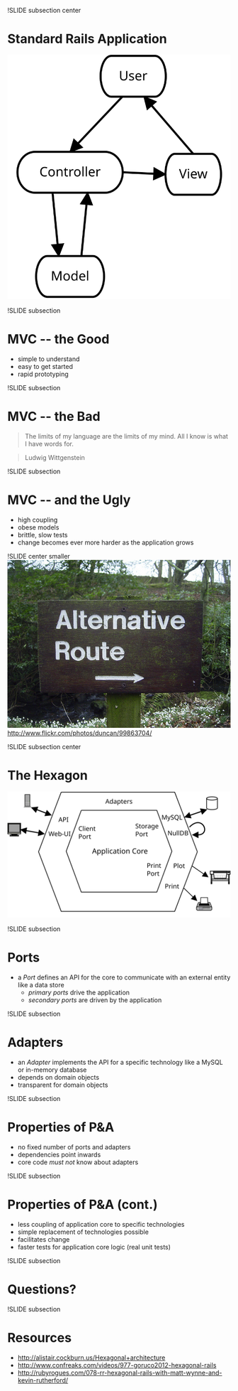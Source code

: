 !SLIDE subsection center
# Standard Rails Application
![MVC pattern](images/mvc.svg)

!SLIDE subsection
# MVC -- the Good

* simple to understand
* easy to get started
* rapid prototyping

!SLIDE subsection
# MVC -- the Bad

> The limits of my language are the limits of my mind. All I know is what I
> have words for.

> Ludwig Wittgenstein

!SLIDE subsection
# MVC -- and the Ugly

* high coupling
* obese models
* brittle, slow tests
* change becomes ever more harder as the application grows

!SLIDE center smaller
![alternative route](images/alternative_route.jpg)
<http://www.flickr.com/photos/duncan/99863704/>

!SLIDE subsection center
# The Hexagon
![hexagon](images/hexagon.svg)

!SLIDE subsection
# Ports

* a *Port* defines an API for the core to communicate with an external entity
  like a data store
  * *primary ports* drive the application
  * *secondary ports* are driven by the application

!SLIDE subsection
# Adapters
* an *Adapter* implements the API for a specific technology like a MySQL or
  in-memory database
* depends on domain objects
* transparent for domain objects

!SLIDE subsection
# Properties of P&A

* no fixed number of ports and adapters
* dependencies point inwards
* core code *must not* know about adapters

!SLIDE subsection
# Properties of P&A (cont.)

* less coupling of application core to specific technologies
* simple replacement of technologies possible
* facilitates change
* faster tests for application core logic (real unit tests)

!SLIDE subsection
# Questions?

!SLIDE subsection
# Resources

* <http://alistair.cockburn.us/Hexagonal+architecture>
* <http://www.confreaks.com/videos/977-goruco2012-hexagonal-rails>
* <http://rubyrogues.com/078-rr-hexagonal-rails-with-matt-wynne-and-kevin-rutherford/>
